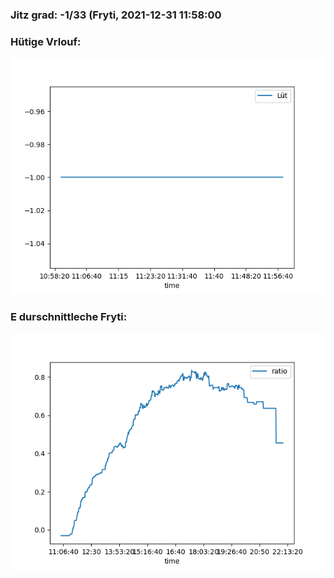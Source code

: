 ### Jitz grad: -1/33 (Fryti, 2021-12-31 11:58:00

### Hütige Vrlouf:
![Graph](Today.png)

### E durschnittleche Fryti:
![Graph](Fryti.png)